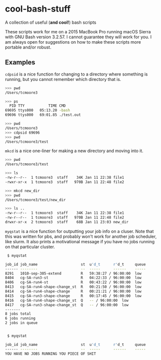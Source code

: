 # cool-bash-stuff
A collection of useful (__and cool!__) bash scripts

These scripts work for me on a 2015 MacBook Pro running macOS Sierra with GNU Bash version 3.2.57. I cannot guarantee they will work for you. I am always open for suggestions on how to make these scripts more portable and/or robust. 

## Examples
```cdpsid``` is a nice function for changing to a directory where something is running, but you cannot remember which directory that is.
```bash
>>> pwd
/Users/tcmoore3

>>> ps
  PID TTY           TIME CMD
69695 ttys000   05:13.20 -bash
69696 ttys000   69:01.85 ./test.out

>>> pwd
/Users/tcmoore3
>>> cdpsid 69696
>>> pwd
/Users/tcmoore3/test
```

```mkcd``` is a nice one-liner for making a new directory and moving into it.
```bash
>>> pwd
/Users/tcmoore3/test

>>> ls
-rw-r--r--  1 tcmoore3  staff    34K Jan 11 22:38 file1
-rwxr-xr-x  1 tcmoore3  staff   970B Jan 11 22:48 file2

>>> mkcd new_dir
>>> pwd
/Users/tcmoore3/test/new_dir

>>> ls ..
-rw-r--r--  1 tcmoore3  staff    34K Jan 11 22:38 file1
-rw-r--r--  1 tcmoore3  staff   970B Jan 11 22:48 file2
drwxr-xr-x  2 tcmoore3  staff    68B Jan 11 23:03 new_dir

```

```myqstat``` is a nice function for outputting your job info on a cluser. Note that this was written for pbs, and probably won't work for another job scheduler, like slurm. It also prints a motivational message if you have no jobs running on that particular cluster.
```bash
 $ myqstat 

job_id job_name                    st  u'd_t      r'd_t     queue
------ --------                    --  -----      ------    -----
8291   1010-sep-305-extend         R   59:38:27 / 96:00:00  low  
8404   cg-SA-run3-st               R   04:22:33 / 96:00:00  low  
8406   cg-SA-run4-st               R   00:43:22 / 96:00:00  low  
8413   cg-SA-run4-shape-change_st  R   00:21:50 / 96:00:00  low  
8414   cg-SA-run4-shape-change     R   00:21:21 / 96:00:00  low  
8415   cg-SA-run3-shape-change     R   00:17:45 / 96:00:00  low  
8416   cg-SA-run4-shape-change_st  Q   -- / 96:00:00  low  
8417   cg-SA-run3-shape-change_st  Q   -- / 96:00:00  low  
-------
8 jobs total
6 jobs running
2 jobs in queue


 $ myqstat 

job_id job_name                    st  u'd_t      r'd_t     queue
------ --------                    --  -----      ------    -----
YOU HAVE NO JOBS RUNNING YOU PIECE OF SHIT
```

